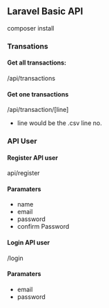 ## Laravel Basic API

composer install


### Transations

#### Get all transactions:
/api/transactions

#### Get one transactions
/api/transaction/[line]

* line would be the .csv line no.


### API User

#### Register API user
api/register

#### Paramaters
* name
* email
* password
* confirm Password

#### Login API user
/login

#### Paramaters
* email
* password
